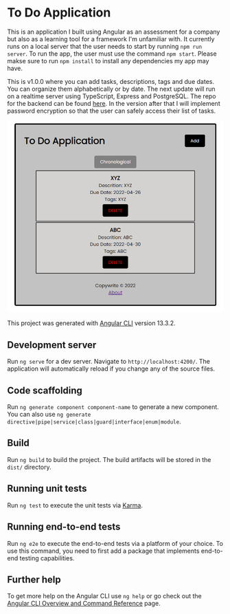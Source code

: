 # To Do Application

This is an application I built using Angular as an assessment for a company but also as a learning tool for a framework I'm unfamiliar with. It currently runs on a local server that the user needs to start by running `npm run server`.  To run the app, the user must use the command `npm start`.  Please makse sure to run `npm install` to install any dependencies my app may have.

This is v1.0.0 where you can add tasks, descriptions, tags and due dates.  You can organize them alphabetically or by date.  The next update will run on a realtime server using TypeScript, Express and PostgreSQL.  The repo for the backend can be found [here](https://github.com/CollinClifford/todolist-be).  In the version after that I will implement password encryption so that the user can safely access their list of tasks.

![screenshot](./src/img/toDoApplication.png)

This project was generated with [Angular CLI](https://github.com/angular/angular-cli) version 13.3.2.

## Development server

Run `ng serve` for a dev server. Navigate to `http://localhost:4200/`. The application will automatically reload if you change any of the source files.

## Code scaffolding

Run `ng generate component component-name` to generate a new component. You can also use `ng generate directive|pipe|service|class|guard|interface|enum|module`.

## Build

Run `ng build` to build the project. The build artifacts will be stored in the `dist/` directory.

## Running unit tests

Run `ng test` to execute the unit tests via [Karma](https://karma-runner.github.io).

## Running end-to-end tests

Run `ng e2e` to execute the end-to-end tests via a platform of your choice. To use this command, you need to first add a package that implements end-to-end testing capabilities.

## Further help

To get more help on the Angular CLI use `ng help` or go check out the [Angular CLI Overview and Command Reference](https://angular.io/cli) page.
